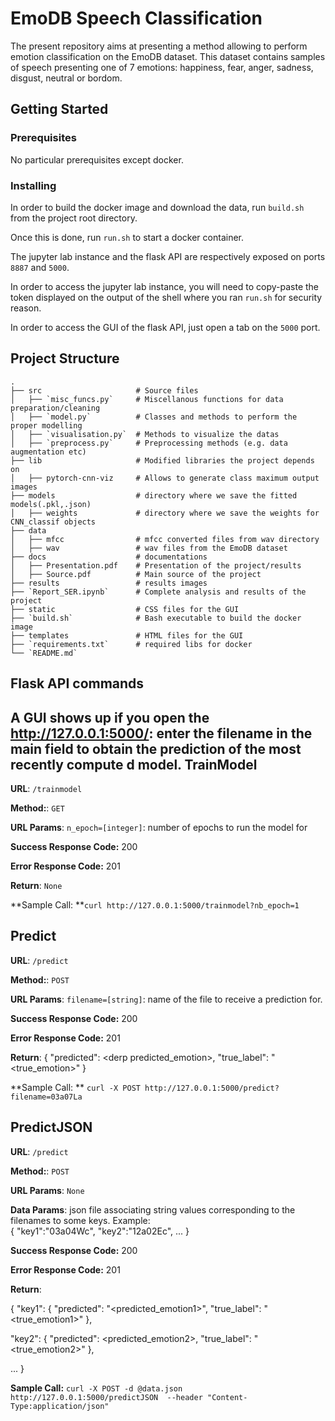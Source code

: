 # EmoDB Speech Classification

The present repository aims at presenting a method allowing to perform emotion classification on the EmoDB dataset. This dataset contains samples of speech presenting one of 7 emotions: happiness, fear, anger, sadness, disgust, neutral or bordom.

## Getting Started


### Prerequisites

No particular prerequisites except docker.


### Installing

In order to build the docker image and download the data, run `build.sh` from the project root directory.

Once this is done, run `run.sh` to start a docker container. <br>

The jupyter lab instance and the flask API are respectively exposed on ports `8887` and `5000`.

In order to access the jupyter lab instance, you will need to copy-paste the token displayed on the output of the shell where you ran `run.sh` for security reason.

In order to access the GUI of the flask API, just open a tab on the `5000` port.

## Project Structure
    .
    ├── src                     # Source files
    │   ├── `misc_funcs.py`     # Miscellanous functions for data preparation/cleaning
    │   ├── `model.py`          # Classes and methods to perform the proper modelling
    │   ├── `visualisation.py`  # Methods to visualize the datas
    │   ├── `preprocess.py`     # Preprocessing methods (e.g. data augmentation etc)
    ├── lib                     # Modified libraries the project depends on
    │   ├── pytorch-cnn-viz     # Allows to generate class maximum output images
    ├── models                  # directory where we save the fitted models(.pkl,.json)
    │   ├── weights             # directory where we save the weights for  CNN_classif objects
    ├── data
    │   ├── mfcc                # mfcc converted files from wav directory
    │   ├── wav                 # wav files from the EmoDB dataset
    ├── docs                    # documentations
    │   ├── Presentation.pdf    # Presentation of the project/results
    │   ├── Source.pdf          # Main source of the project
    ├── results                 # results images
    ├── `Report_SER.ipynb`      # Complete analysis and results of the project
    ├── static                  # CSS files for the GUI
    ├── `build.sh`              # Bash executable to build the docker image
    ├── templates               # HTML files for the GUI
    ├── `requirements.txt`      # required libs for docker
    └── `README.md`

## Flask API commands
A GUI shows up if you open the http://127.0.0.1:5000/: enter the filename in the main field to obtain the prediction of the most recently compute d model.
**TrainModel**
----
**URL**: `/trainmodel`

**Method:**: `GET` 
  
**URL Params**: `n_epoch=[integer]`: number of epochs to run the model for

**Success Response Code:**   200 

**Error Response Code:** 201

**Return**: `None`

**Sample Call: **`curl http://127.0.0.1:5000/trainmodel?nb_epoch=1`

**Predict**
----
**URL**: `/predict`

**Method:**: `POST` 
  
**URL Params**: `filename=[string]`: name of the file to receive a prediction for.

**Success Response Code:**   200

**Error Response Code:** 201 

**Return**: {
  "predicted": &lt;derp predicted_emotion&gt;, 
  "true_label": "&lt;true_emotion&gt;"
}


**Sample Call: ** `curl -X POST http://127.0.0.1:5000/predict?filename=03a07La`


**PredictJSON**
----

**URL**: `/predict`

**Method:**: `POST` 
  
**URL Params**: `None`

**Data Params**: json file associating string values corresponding to the filenames to some keys. Example: <br>
{
	"key1":"03a04Wc",
	"key2":"12a02Ec",
  ...
}


**Success Response Code:**   200 

**Error Response Code:** 201 

**Return**: 

{
  "key1": {
    "predicted": "&lt;predicted_emotion1&gt;", 
    "true_label": "&lt;true_emotion1&gt;"
  }, 


  "key2": {
    "predicted": &lt;predicted_emotion2&gt;, 
    "true_label": "&lt;true_emotion2&gt;"
  }, 

  ...
}

**Sample Call:** `curl -X POST -d @data.json http://127.0.0.1:5000/predictJSON  --header "Content-Type:application/json"`

